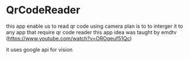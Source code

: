 # QrCodeReader
this app enable us to read qr code using camera
plan is to to interger it to any app that require qr code reader  this app idea was taught by emdtv (https://www.youtube.com/watch?v=OROqeuf51Qc)

it uses google api for vision  
